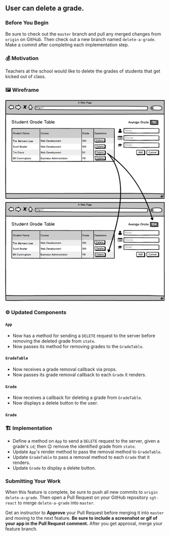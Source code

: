 ## User can delete a grade.

### Before You Begin

Be sure to check out the `master` branch and pull any merged changes from `origin` on GitHub. Then check out a new branch named `delete-a-grade`. Make a commit after completing each implementation step.

### 💰 Motivation

Teachers at the school would like to delete the grades of students that get kicked out of class.

### 🖼 Wireframe

![Delete a Grade](images/delete-a-grade.png)

### ⚙️ Updated Components

#### `App`

- Now has a method for sending a `DELETE` request to the server before removing the deleted grade from `state`.
- Now passes its method for removing grades to the `GradeTable`.

#### `GradeTable`

- Now receives a grade removal callback via props.
- Now passes its grade removal callback to each `Grade` it renders.

#### `Grade`

- Now receives a callback for deleting a grade from `GradeTable`.
- Now displays a delete button to the user.

#### `Grade`

### 🏗 Implementation

- Define a method on `App` to send a `DELETE` request to the server, given a grade's `id`; then 😉 remove the identified grade from `state`.
- Update `App`'s render method to pass the removal method to `GradeTable`.
- Update `GradeTable` to pass a removal method to each `Grade` that it renders.
- Update `Grade` to display a delete button.

### Submitting Your Work

When this feature is complete, be sure to push all new commits to `origin delete-a-grade`. Then open a Pull Request on your GitHub repository `sgt-react` to merge `delete-a-grade` into `master`.

Get an instructor to **Approve** your Pull Request before merging it into `master` and moving to the next feature.  **Be sure to include a screenshot or gif of your app in the Pull Request comment.** After you get approval, merge your feature branch.
